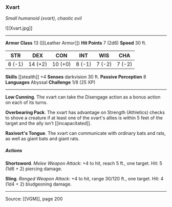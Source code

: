 ### Xvart
_Small humanoid (xvart), chaotic evil_

![[Xvart.jpg]]




---

**Armor Class** 13 ([[Leather Armor]])
**Hit Points** 7 (2d6)
**Speed** 30 ft.

| STR     | DEX     | CON     | INT     | WIS     | CHA     |
|---------|---------|---------|---------|---------|---------|
| 8 (-1) | 14 (+2) | 10 (+0) | 8 (-1) | 7 (-2) | 7 (-2) |

**Skills** [[stealth]] +4
**Senses** darkvision 30 ft.
**Passive Perception** 8
**Languages** Abyssal
**Challenge** 1/8 (25 XP)

---

**Low Cunning**. The xvart can take the Disengage action as a bonus action on each of its turns.

**Overbearing Pack**. The xvart has advantage on Strength (Athletics) checks to shove a creature if at least one of the xvart's allies is within 5 feet of the target and the ally isn't [[incapacitated]].

**Raxivort's Tongue**. The xvart can communicate with ordinary bats and rats, as well as giant bats and giant rats.

##### Actions
**Shortsword**. _Melee Weapon Attack:_ +4 to hit, reach 5 ft., one target. Hit: 5 (1d6 + 2) piercing damage.

**Sling**. _Ranged Weapon Attack:_ +4 to hit, range 30/120 ft., one target. Hit: 4 (1d4 + 2) bludgeoning damage.


---

Source: [[VGM]], page 200